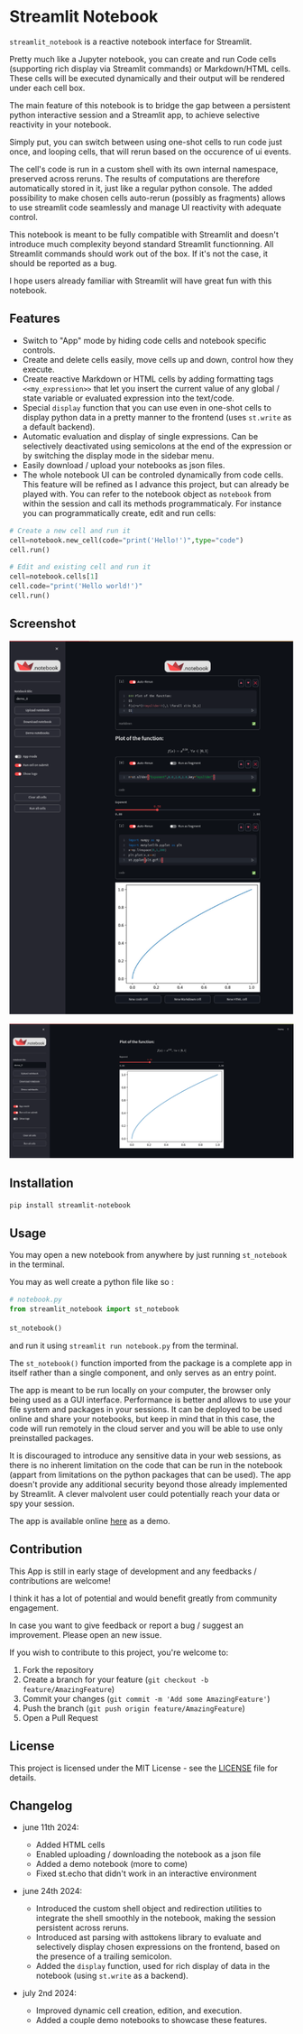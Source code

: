 
# Streamlit Notebook

`streamlit_notebook` is a reactive notebook interface for Streamlit.

Pretty much like a Jupyter notebook, you can create and run Code cells (supporting rich display via Streamlit commands) or Markdown/HTML cells. These cells will be executed dynamically and their output will be rendered under each cell box.

The main feature of this notebook is to bridge the gap between a persistent python interactive session and a Streamlit app, to achieve selective reactivity in your notebook. 

Simply put, you can switch between using one-shot cells to run code just once, and looping cells, that will rerun based on the occurence of ui events.

The cell's code is run in a custom shell with its own internal namespace, preserved across reruns. The results of computations are therefore automatically stored in it, just like a regular python console. The added possibility to make chosen cells auto-rerun (possibly as fragments) allows to use streamlit code seamlessly and manage UI reactivity with adequate control. 

This notebook is meant to be fully compatible with Streamlit and doesn't introduce much complexity beyond standard Streamlit functionning. All Streamlit commands should work out of the box. If it's not the case, it should be reported as a bug.

I hope users already familiar with Streamlit will have great fun with this notebook.

## Features

- Switch to "App" mode by hiding code cells and notebook specific controls.
- Create and delete cells easily, move cells up and down, control how they execute.
- Create reactive Markdown or HTML cells by adding formatting tags `<<my_expression>>` that let you insert the current value of any global / state variable or evaluated expression into the text/code.
- Special `display` function that you can use even in one-shot cells to display python data in a pretty manner to the frontend (uses `st.write` as a default backend). 
- Automatic evaluation and display of single expressions. Can be selectively deactivated using semicolons at the end of the expression or by switching the display mode in the sidebar menu.
- Easily download / upload your notebooks as json files.
- The whole notebook UI can be controled dynamically from code cells. This feature will be refined as I advance this project, but can already be played with. You can refer to the notebook object as `notebook` from within the session and call its methods programmaticaly. For instance you can programmatically create, edit and run cells:

```python
# Create a new cell and run it
cell=notebook.new_cell(code="print('Hello!')",type="code")
cell.run()
```

```python
# Edit and existing cell and run it
cell=notebook.cells[1]
cell.code="print('Hello world!')"
cell.run()
```


## Screenshot

![In notebook mode](./streamlit_notebook/app_images/st_notebook_demo.png)


![In app mode](./streamlit_notebook/app_images/st_notebook_demo_2.png)

## Installation

```bash
pip install streamlit-notebook
```

## Usage

You may open a new notebook from anywhere by just running `st_notebook` in the terminal.

You may as well create a python file like so :

```python 
# notebook.py
from streamlit_notebook import st_notebook

st_notebook()
```

and run it using `streamlit run notebook.py` from the terminal.

The `st_notebook()` function imported from the package is a complete app in itself rather than a single component, and only serves as an entry point.

The app is meant to be run locally on your computer, the browser only being used as a GUI interface. Performance is better and allows to use your file system and packages in your sessions. It can be deployed to be used online and share your notebooks, but keep in mind that in this case, the code will run remotely in the cloud server and you will be able to use only preinstalled packages. 

It is discouraged to introduce any sensitive data in your web sessions, as there is no inherent limitation on the code that can be run in the notebook (appart from limitations on the python packages that can be used). The app doesn't provide any additional security beyond those already implemented by Streamlit. A clever malvolent user could potentially reach your data or spy your session.

The app is available online [here](https://st-notebook.streamlit.app/) as a demo.

## Contribution

This App is still in early stage of development and any feedbacks / contributions are welcome!

I think it has a lot of potential and would benefit greatly from community engagement.

In case you want to give feedback or report a bug / suggest an improvement. Please open an new issue.

If you wish to contribute to this project, you're welcome to:

1. Fork the repository
2. Create a branch for your feature (`git checkout -b feature/AmazingFeature`)
3. Commit your changes (`git commit -m 'Add some AmazingFeature'`)
4. Push the branch (`git push origin feature/AmazingFeature`)
5. Open a Pull Request

## License

This project is licensed under the MIT License - see the [LICENSE](LICENSE) file for details.

## Changelog

- june 11th 2024:
    - Added HTML cells
    - Enabled uploading / downloading the notebook as a json file
    - Added a demo notebook (more to come)
    - Fixed st.echo that didn't work in an interactive environment 

- june 24th 2024:
    - Introduced the custom shell object and redirection utilities to integrate the shell smoothly in the notebook, making the session persistent across reruns.
    - Introduced ast parsing with asttokens library to evaluate and selectively display chosen expressions on the frontend, based on the presence of a trailing semicolon.
    - Added the `display` function, used for rich display of data in the notebook (using `st.write` as a backend).

- july 2nd 2024:
    - Improved dynamic cell creation, edition, and execution.
    - Added a couple demo notebooks to showcase these features. 